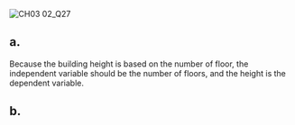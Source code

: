 ![CH03 02_Q27](https://github.com/user-attachments/assets/e0a70ffc-715a-487b-9793-62a35c3236e8)

## a.

Because the building height is based on the number of floor, the independent variable should be the number of floors, and the height is the dependent variable.

## b.


